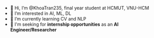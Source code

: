 - 👋 Hi, I’m @KhoaTran235, final year student at HCMUT, VNU-HCM
- 👀 I’m interested in AI, ML, DL
- 🌱 I’m currently learning CV and NLP
- 🦫 I'm seeking for **internship opportunities** as an **AI Engineer/Researcher**

<!---
KhoaTran235/KhoaTran235 is a ✨ special ✨ repository because its `README.md` (this file) appears on your GitHub profile.
You can click the Preview link to take a look at your changes.
--->
